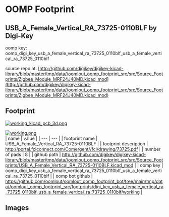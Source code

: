 # OOMP Footprint  
## USB_A_Female_Vertical_RA_73725-0110BLF  by Digi-Key  
  
oomp key: oomp_digi_key_usb_a_female_vertical_ra_73725_0110blf_usb_a_female_vertical_ra_73725_0110blf  
  
source repo at: [http://github.com/digikey/digikey-kicad-library/blob/master/tmp/data//oomlout_oomp_footprint_src/src/Source_Footprints/Zigbee_Module_MRF24J40MD.kicad_mod](http://github.com/digikey/digikey-kicad-library/blob/master/tmp/data//oomlout_oomp_footprint_src/src/Source_Footprints/Zigbee_Module_MRF24J40MD.kicad_mod)  
## Footprint  
  
[![working_kicad_pcb_3d.png](working_kicad_pcb_3d_600.png)](working_kicad_pcb_3d.png)  
  
[![working.png](working_600.png)](working.png)  
| name | value | 
| --- | --- | 
| footprint name | USB_A_Female_Vertical_RA_73725-0110BLF | 
| footprint description | http://portal.fciconnect.com/Comergent//fci/drawing/73725.pdf | 
| number of pads | 8 | 
| github path | http://github.com/digikey/digikey-kicad-library/blob/master/tmp/data//oomlout_oomp_footprint_src/src/Source_Footprints/USB_A_Female_Vertical_RA_73725-0110BLF.kicad_mod | 
| oomp key | oomp_digi_key_usb_a_female_vertical_ra_73725_0110blf_usb_a_female_vertical_ra_73725_0110blf | 
| oomp bot github | https://github.com/oomlout/oomlout_oomp_footprint_bot/tree/main/tmp/data//oomlout_oomp_footprint_src/footprints/digi_key_usb_a_female_vertical_ra_73725_0110blf_usb_a_female_vertical_ra_73725_0110blf/working | 
## Images  
